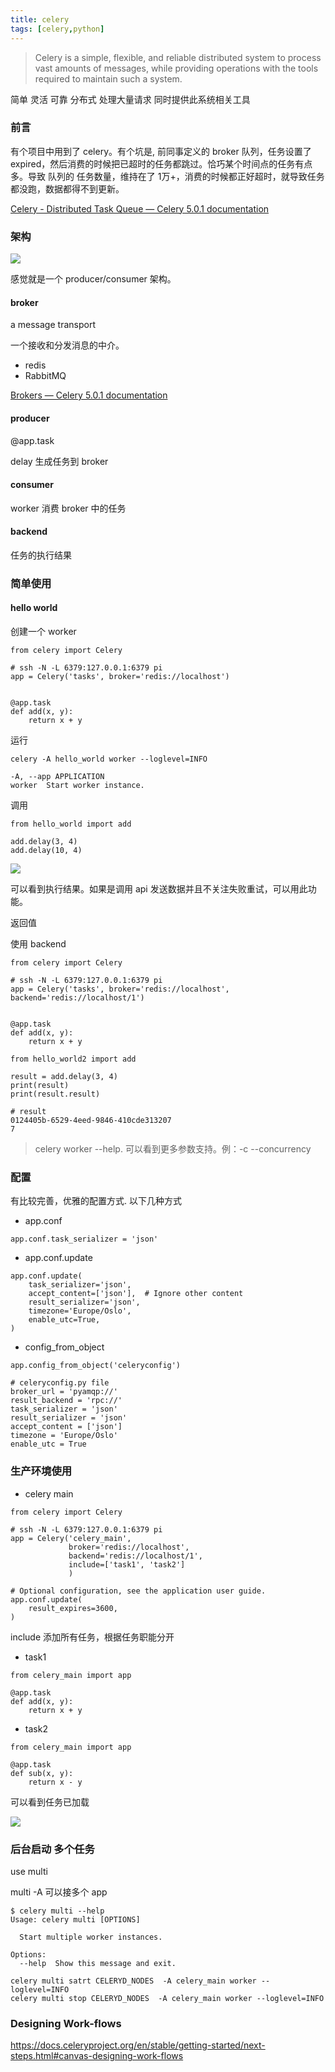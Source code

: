 ```yaml
---
title: celery
tags: [celery,python]
---
```


> Celery is a simple, flexible, and reliable distributed system to process vast amounts of messages, while providing operations with the tools required to maintain such a system.

简单 灵活 可靠 分布式 处理大量请求 同时提供此系统相关工具

### 前言

有个项目中用到了 celery。有个坑是, 前同事定义的 broker 队列，任务设置了 expired，然后消费的时候把已超时的任务都跳过。恰巧某个时间点的任务有点多。导致 队列的 任务数量，维持在了 1万+，消费的时候都正好超时，就导致任务都没跑，数据都得不到更新。

[Celery - Distributed Task Queue — Celery 5.0.1 documentation](https://docs.celeryproject.org/)

### 架构

![](https://beer-1256523277.cos.ap-shanghai.myqcloud.com/blog/20201027175616.png)


感觉就是一个 producer/consumer 架构。

#### broker

a message transport 

一个接收和分发消息的中介。

- redis 
- RabbitMQ

[Brokers — Celery 5.0.1 documentation](https://docs.celeryproject.org/en/master/getting-started/brokers/index.html#broker-overview)

#### producer

@app.task

delay 生成任务到 broker

#### consumer

worker 消费 broker 中的任务

#### backend

任务的执行结果

### 简单使用

#### hello world

创建一个 worker
```
from celery import Celery

# ssh -N -L 6379:127.0.0.1:6379 pi
app = Celery('tasks', broker='redis://localhost')


@app.task
def add(x, y):
    return x + y
```

运行
```
celery -A hello_world worker --loglevel=INFO

-A, --app APPLICATION
worker  Start worker instance.
```
调用
```
from hello_world import add

add.delay(3, 4)
add.delay(10, 4)
```

![](https://beef-1256523277.cos.ap-chengdu.myqcloud.com/bed/20201101140749.png)

可以看到执行结果。如果是调用 api 发送数据并且不关注失败重试，可以用此功能。

返回值


使用 backend

```
from celery import Celery

# ssh -N -L 6379:127.0.0.1:6379 pi
app = Celery('tasks', broker='redis://localhost', backend='redis://localhost/1')


@app.task
def add(x, y):
    return x + y
```

```
from hello_world2 import add

result = add.delay(3, 4)
print(result)
print(result.result)

# result
0124405b-6529-4eed-9846-410cde313207
7
```

> celery worker --help. 可以看到更多参数支持。例：-c --concurrency

### 配置

有比较完善，优雅的配置方式. 以下几种方式

- app.conf
```
app.conf.task_serializer = 'json'
```

- app.conf.update
```
app.conf.update(
    task_serializer='json',
    accept_content=['json'],  # Ignore other content
    result_serializer='json',
    timezone='Europe/Oslo',
    enable_utc=True,
)
```
- config_from_object

```
app.config_from_object('celeryconfig')

# celeryconfig.py file
broker_url = 'pyamqp://'
result_backend = 'rpc://'
task_serializer = 'json'
result_serializer = 'json'
accept_content = ['json']
timezone = 'Europe/Oslo'
enable_utc = True
```

### 生产环境使用

- celery main

```
from celery import Celery

# ssh -N -L 6379:127.0.0.1:6379 pi
app = Celery('celery_main',
             broker='redis://localhost',
             backend='redis://localhost/1',
             include=['task1', 'task2']
             )

# Optional configuration, see the application user guide.
app.conf.update(
    result_expires=3600,
)
```

include 添加所有任务，根据任务职能分开

- task1

```
from celery_main import app

@app.task
def add(x, y):
    return x + y

```

- task2

```
from celery_main import app

@app.task
def sub(x, y):
    return x - y
```

可以看到任务已加载

![](https://beef-1256523277.cos.ap-chengdu.myqcloud.com/bed/20201101144816.png)


### 后台启动 多个任务

use multi

multi -A 可以接多个 app

```
$ celery multi --help
Usage: celery multi [OPTIONS]

  Start multiple worker instances.

Options:
  --help  Show this message and exit.
```


```
celery multi satrt CELERYD_NODES  -A celery_main worker --loglevel=INFO
celery multi stop CELERYD_NODES  -A celery_main worker --loglevel=INFO
```



### Designing Work-flows

https://docs.celeryproject.org/en/stable/getting-started/next-steps.html#canvas-designing-work-flows








